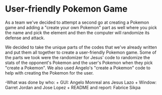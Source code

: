 # User-friendly Pokemon Game
<p>As a team we've decided to attempt a second go at creating a Pokemon game
and adding a "create your own Pokemon" part as well where you pick the name
and pick the element and then the computer will randomize its defense
and attack.<P>
  
</P>We decided to take the unique parts of the codes that we've already written and 
put them all together to create a user-friendly Pokemon game. Some of the parts we took
were the randomizer for Jesus' code to randomize the stats of the opponent's Pokemon and 
the user's Pokemon when they pick "create a Pokemon". We also used Angelo's "create a Pokemon" code to help 
with creating the Pokemon for the user.</P>

</p>-What was done by who:
     +   GUI: Angelo Monreal ans Jesus Lazo
     +   Window: Garret Jordan and Jose Lopez
     +   README and report: Fabrice Sikpa
    </p>


